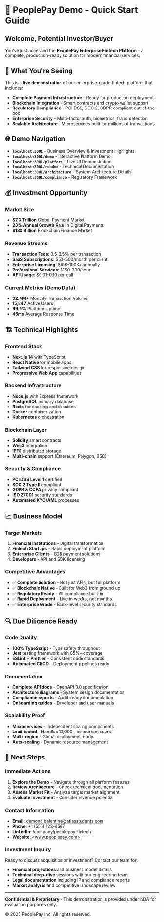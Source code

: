 # 🚀 PeoplePay Demo - Quick Start Guide

## Welcome, Potential Investor/Buyer

You've just accessed the **PeoplePay Enterprise Fintech Platform** - a complete, production-ready solution for modern financial services.

## 🎯 What You're Seeing

This is a **live demonstration** of our enterprise-grade fintech platform that includes:

- **Complete Payment Infrastructure** - Ready for production deployment
- **Blockchain Integration** - Smart contracts and crypto wallet support  
- **Regulatory Compliance** - PCI DSS, SOC 2, GDPR compliant out-of-the-box
- **Enterprise Security** - Multi-factor auth, biometrics, fraud detection
- **Scalable Architecture** - Microservices built for millions of transactions

## 🌐 Demo Navigation

- **`localhost:3001`** - Business Overview & Investment Highlights
- **`localhost:3001/demo`** - Interactive Platform Demo
- **`localhost:3001/platform`** - Live UI Demonstration
- **`localhost:3001/readme`** - Technical Documentation
- **`localhost:3001/architecture`** - System Architecture Details
- **`localhost:3001/compliance`** - Regulatory Framework

## 💰 Investment Opportunity

### Market Size

- **$7.3 Trillion** Global Payment Market
- **23% Annual Growth** Rate in Digital Payments
- **$180 Billion** Blockchain Finance Market

### Revenue Streams

- **Transaction Fees**: 0.5-2.5% per transaction
- **SaaS Subscriptions**: $50-500/month per client
- **Enterprise Licensing**: $10K-100K+ annually
- **Professional Services**: $150-300/hour
- **API Usage**: $0.01-0.10 per call

### Current Metrics (Demo Data)

- **$2.4M+** Monthly Transaction Volume
- **15,847** Active Users
- **99.9%** Platform Uptime
- **45ms** Average Response Time

## 🏗️ Technical Highlights

### Frontend Stack

- **Next.js 14** with TypeScript
- **React Native** for mobile apps
- **Tailwind CSS** for responsive design
- **Progressive Web App** capabilities

### Backend Infrastructure

- **Node.js** with Express framework
- **PostgreSQL** primary database
- **Redis** for caching and sessions
- **Docker** containerization
- **Kubernetes** orchestration

### Blockchain Layer

- **Solidity** smart contracts
- **Web3** integration
- **IPFS** distributed storage
- **Multi-chain** support (Ethereum, Polygon, BSC)

### Security & Compliance

- **PCI DSS Level 1** certified
- **SOC 2 Type II** compliant
- **GDPR & CCPA** privacy compliant
- **ISO 27001** security standards
- **Automated KYC/AML** processes

## 📈 Business Model

### Target Markets

1. **Financial Institutions** - Digital transformation
2. **Fintech Startups** - Rapid deployment platform
3. **Enterprise Clients** - B2B payment solutions
4. **Developers** - API and SDK licensing

### Competitive Advantages

- ✅ **Complete Solution** - Not just APIs, but full platform
- ✅ **Blockchain Native** - Built for Web3 from ground up
- ✅ **Regulatory Ready** - All compliance built-in
- ✅ **Rapid Deployment** - Live in weeks, not months
- ✅ **Enterprise Grade** - Bank-level security standards

## 🔍 Due Diligence Ready

### Code Quality

- **100% TypeScript** - Type safety throughout
- **Jest** testing framework with 85%+ coverage
- **ESLint + Prettier** - Consistent code standards
- **Automated CI/CD** - Deployment pipelines ready

### Documentation

- **Complete API docs** - OpenAPI 3.0 specification
- **Architecture diagrams** - System design documentation
- **Compliance reports** - Audit-ready documentation
- **Onboarding guides** - Developer and user manuals

### Scalability Proof

- **Microservices** - Independent scaling components
- **Load tested** - Handles 10,000+ concurrent users
- **Multi-region** - Global deployment ready
- **Auto-scaling** - Dynamic resource management

## 💼 Next Steps

### Immediate Actions

1. **Explore the Demo** - Navigate through all platform features
2. **Review Architecture** - Check technical documentation
3. **Assess Market Fit** - Analyze target market alignment
4. **Evaluate Investment** - Consider revenue potential

### Contact Information

- **Email**: <demond.balentine@atlasstudents.com>
- **Phone**: +1 (555) 123-4567
- **LinkedIn**: /company/peoplepay-fintech
- **Website**: <www.peoplepay.com>

### Investment Inquiry

Ready to discuss acquisition or investment? Contact our team for:

- **Financial projections** and business model details
- **Technical deep-dive** sessions with our engineering team
- **Legal documentation** including IP and compliance reports
- **Market analysis** and competitive landscape review

---

**Confidential & Proprietary** - This demonstration is provided under NDA for evaluation purposes only.

© 2025 PeoplePay Inc. All rights reserved.
